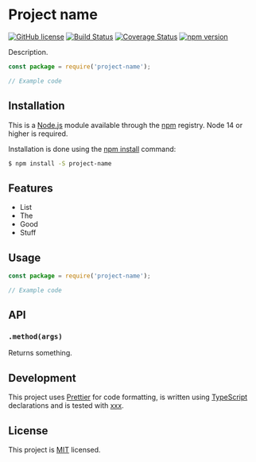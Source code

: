 # Project name

[![GitHub license](https://img.shields.io/badge/license-MIT-blue.svg)](https://github.com/i-like-robots/project-name/blob/main/LICENSE) [![Build Status](https://travis-ci.org/i-like-robots/project-name.svg?branch=main)](https://travis-ci.org/i-like-robots/project-name) [![Coverage Status](https://coveralls.io/repos/github/i-like-robots/project-name/badge.svg?branch=main)](https://coveralls.io/github/i-like-robots/project-name) [![npm version](https://img.shields.io/npm/v/project-name.svg?style=flat)](https://www.npmjs.com/package/project-name)

Description.

```js
const package = require('project-name');

// Example code
```


## Installation

This is a [Node.js] module available through the [npm] registry. Node 14 or higher is required.

Installation is done using the [npm install] command:

```sh
$ npm install -S project-name
```

[Node.js]: https://nodejs.org/
[npm]: http://npmjs.com/
[npm install]: https://docs.npmjs.com/getting-started/installing-npm-packages-locally


## Features

- List
- The
- Good
- Stuff


## Usage

```js
const package = require('project-name');

// Example code
```


## API

### `.method(args)`

Returns something.


## Development

This project uses [Prettier] for code formatting, is written using [TypeScript] declarations and is tested with [xxx].

[TypeScript]: https://www.typescriptlang.org/
[Prettier]: https://prettier.io/
[xxx]: http://test-tool.github.io/


## License

This project is [MIT] licensed.

[MIT]: https://opensource.org/licenses/MIT
